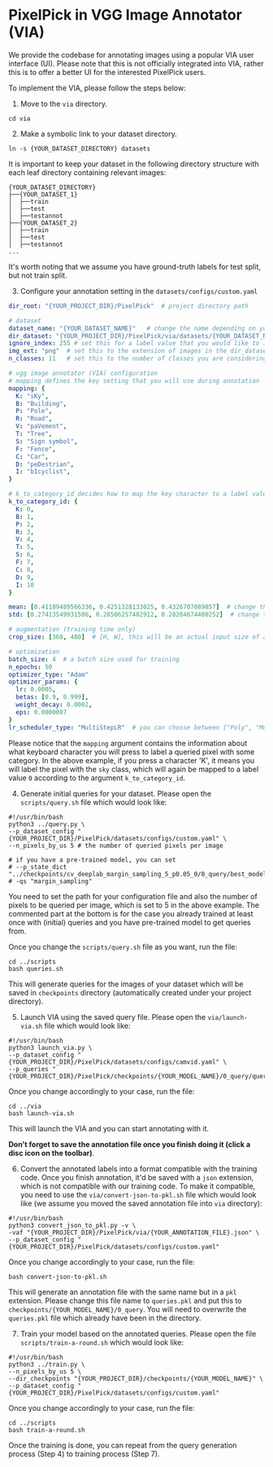 # PixelPick in VGG Image Annotator (VIA)
We provide the codebase for annotating images using a popular VIA user interface (UI).
Please note that this is not officially integrated into VIA, rather this is to offer a better UI for the interested PixelPick users.

To implement the VIA, please follow the steps below:

1. Move to the `via` directory.
```shell
cd via
```
2. Make a symbolic link to your dataset directory.
```shell
ln -s {YOUR_DATASET_DIRECTORY} datasets
```
It is important to keep your dataset in the following directory structure with each leaf directory containing relevant images:
```
{YOUR_DATASET_DIRECTORY}
├──{YOUR_DATASET_1}
│  ├──train
│  ├──test
│  ├──testannot
├──{YOUR_DATASET_2}
│  ├──train
│  ├──test
│  ├──testannot
...
```
It's worth noting that we assume you have ground-truth labels for test split, but not train split.

3. Configure your annotation setting in the `datasets/configs/custom.yaml`
```yaml
dir_root: "{YOUR_PROJECT_DIR}/PixelPick"  # project directory path

# dataset
dataset_name: "{YOUR_DATASET_NAME}"   # change the name depending on your dataset
dir_dataset: "{YOUR_PROJECT_DIR}/PixelPick/via/datasets/{YOUR_DATASET_NAME}"
ignore_index: 255 # set this for a label value that you would like to ignore
img_ext: "png"  # set this to the extension of images in the dir_dataset directory
n_classes: 11   # set this to the number of classes you are considering

# vgg image annotator (VIA) configuration
# mapping defines the key setting that you will use during annotation
mapping: {
  K: "sKy",
  B: "Building",
  P: "Pole",
  R: "Road",
  V: "paVement",
  T: "Tree",
  S: "Sign symbol",
  F: "Fence",
  C: "Car",
  D: "peDestrian",
  I: "bIcyclist",
}

# k_to_category_id decides how to map the key character to a label value
k_to_category_id: {
  K: 0,
  B: 1,
  P: 2,
  R: 3,
  V: 4,
  T: 5,
  S: 6,
  F: 7,
  C: 8,
  D: 9,
  I: 10
}

mean: [0.41189489566336, 0.4251328133025, 0.4326707089857]  # change this if you want to normalise images with a different mean
std: [0.27413549931506, 0.28506257482912, 0.28284674400252]  # change this if you want to normalise images with a different standard deviation

# augmentation (training time only)
crop_size: [360, 480]  # [H, W], this will be an actual input size of an image

# optimization
batch_size: 4  # a batch size used for training
n_epochs: 50
optimizer_type: "Adam"
optimizer_params: {
  lr: 0.0005,
  betas: [0.9, 0.999],
  weight_decay: 0.0002,
  eps: 0.0000007
}
lr_scheduler_type: "MultiStepLR"  # you can choose between ["Poly", "MultiStepLR"]
```
Please notice that the `mapping` argument contains the information about what keyboard character you will press to label
a queried pixel with some category. In the above example, if you press a character 'K', it means you will label the pixel
with the `sky` class, which will again be mapped to a label value `0` according to the argument `k_to_category_id`.

4. Generate initial queries for your dataset.
Please open the `scripts/query.sh` file which would look like:
```shell
#!/usr/bin/bash
python3 ../query.py \
--p_dataset_config "{YOUR_PROJECT_DIR}/PixelPick/datasets/configs/custom.yaml" \
--n_pixels_by_us 5 # the number of queried pixels per image

# if you have a pre-trained model, you can set
# --p_state_dict "../checkpoints/cv_deeplab_margin_sampling_5_p0.05_0/0_query/best_model.pt"
# -qs "margin_sampling"
```
You need to set the path for your configuration file and also the number of pixels to be queried per image, which is set to 5 in the above example.
The commented part at the bottom is for the case you already trained at least once with (initial) queries and you have pre-trained model to get queries from.

Once you change the `scripts/query.sh` file as you want, run the file:
```shell
cd ../scripts
bash queries.sh
```

This will generate queries for the images of your dataset which will be saved in `checkpoints` directory (automatically created under your project directory).

5. Launch VIA using the saved query file.
Please open the `via/launch-via.sh` file which would look like:
```shell
#!/usr/bin/bash
python3 launch_via.py \
--p_dataset_config "{YOUR_PROJECT_DIR}/PixelPick/datasets/configs/camvid.yaml" \
--p_queries "{YOUR_PROJECT_DIR}/PixelPick/checkpoints/{YOUR_MODEL_NAME}/0_query/queries.pkl"
```

Once you change accordingly to your case, run the file:
```shell
cd ../via
bash launch-via.sh
```

This will launch the VIA and you can start annotating with it.

**Don't forget to save the annotation file once you finish doing it (click a disc icon on the toolbar)**.

6. Convert the annotated labels into a format compatible with the training code.
Once you finish annotation, it'd be saved with a `json` extension, which is not compatible with our training code. To make it compatible,
you need to use the `via/convert-json-to-pkl.sh` file which would look like (we assume you moved the saved annotation file into `via` directory):
```shell
#!/usr/bin/bash
python3 convert_json_to_pkl.py -v \
-vaf "{YOUR_PROJECT_DIR}/PixelPick/via/{YOUR_ANNOTATION_FILE}.json" \
--p_dataset_config "{YOUR_PROJECT_DIR}/PixelPick/datasets/configs/custom.yaml"
```

Once you change accordingly to your case, run the file:
```shell
bash convert-json-to-pkl.sh
```

This will generate an annotation file with the same name but in a `pkl` extension.
Please change this file name to `queries.pkl` and put this to `checkpoints/{YOUR_MODEL_NAME}/0_query`.
You will need to overwrite the `queries.pkl` file which already have been in the directory.

7. Train your model based on the annotated queries.
Please open the file `scripts/train-a-round.sh` which would look like:
```shell
#!/usr/bin/bash
python3 ../train.py \
--n_pixels_by_us 5 \
--dir_checkpoints "{YOUR_PROJECT_DIR}/checkpoints/{YOUR_MODEL_NAME}" \
--p_dataset_config "{YOUR_PROJECT_DIR}/PixelPick/datasets/configs/custom.yaml"
```

Once you change accordingly to your case, run the file:
```shell
cd ../scripts
bash train-a-round.sh
```

Once the training is done, you can repeat from the query generation process (Step 4) to training process (Step 7).
